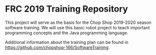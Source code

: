 # FRC 2019 Training Repository

This project will serve as the basis for the Chop Shop 2019-2020 season software training. We will use this basic robot project to teach important programming concepts and the Java programming language.

Additional information about the training plan can be found in https://github.com/chopshop-166/SoftwareTraining.